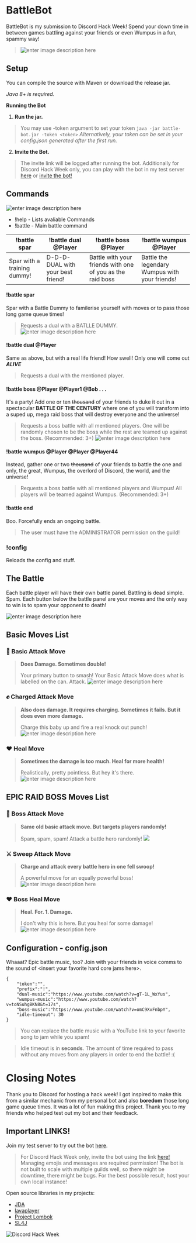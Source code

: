 ﻿
# BattleBot
BattleBot is my submission to Discord Hack Week! Spend your down time in between games battling against your friends or even Wumpus in a fun, spammy way!

> ![enter image description here](https://imgur.com/kCl10SM.gif)
## Setup
You can compile the source with Maven or download the release jar.

*Java 8+ is required.*

**Running the Bot**

 1. **Run the jar.** 

> You may use -token argument to set your token 
> ``java -jar battle-bot.jar -token <token>`` 
> *Alternatively, your token can be set in your config.json generated after the first run.*


2. **Invite the Bot.** 

> The invite link will be logged after running the bot.
> Additionally for Discord Hack Week only, you can play with the bot in my test server [here](https://discord.gg/D4qhjbw) or [invite the bot!](https://discordapp.com/oauth2/authorize?scope=bot&client_id=592785625925550120&permissions=1073750016)

## Commands

![enter image description here](https://support.discordapp.com/hc/en-us/article_attachments/203595007/DiscordKnightMini.png)

 - !help - Lists avaliable Commands
 - !battle - Main battle command
 
| !battle spar | !battle dual @Player | !battle boss @Player | !battle wumpus @Player|
|-|-|-|-|
|Spar with a training dummy!|D-D-D-DUAL with your best friend! | Battle with your friends with one of you as the raid boss| Battle the legendary Wumpus with your friends! |
#### !battle spar
Spar with a Battle Dummy to familerise yourself with moves or to pass those long game queue times!

> Requests a dual with a BATLLE DUMMY.
> ![enter image description here](https://i.imgur.com/fmzvRC1.gif)

#### !battle dual @Player
Same as above, but with a real life friend! How swell! Only one will come out ***ALIVE***

> Requests a dual with the mentioned player.

#### !battle boss @Player @Player1 @Bob . . .
It's a party! Add one or ten ~~thousand~~ of your friends to duke it out in a spectacular **BATTLE OF THE CENTURY** where one of you will transform into a suped up, mega raid boss that will destroy everyone and the universe!

> Requests a boss battle with all mentioned players. One will be randomly chosen to be the boss while the rest are teamed up against the boss. (Recommended: 3+)
> ![enter image description here](https://imgur.com/YCFHKmX.gif)

#### !battle wumpus @Player @Player @Player44
Instead, gather one or two ~~thousand~~ of your friends to battle the one and only, the great, Wumpus, the overlord of Discord, the world, and the universe!

> Requests a boss battle with all mentioned players and Wumpus! All players will be teamed against Wumpus. (Recommended: 3+)

#### !battle end
Boo. Forcefully ends an ongoing battle. 

> The user must have the ADMINISTRATOR permission on the guild!

### !config
Reloads the config and stuff.

## The Battle
Each battle player will have their own battle panel. Battling is dead simple. Spam. Each button below the battle panel are your moves and the only way to win is to spam your opponent to death!

![enter image description here](https://i.imgur.com/fmzvRC1.gif)

## Basic Moves List
### 👊 Basic Attack Move

> **Does Damage. Sometimes double!**
> 
> Your primary button to smash! Your Basic Attack Move does what is
> labelled on the can. Attack.
> ![enter image description here](https://imgur.com/vfaI6ce.gif)

### ✊ Charged Attack Move

> **Also does damage. It requires charging. Sometimes it fails. But it does even more damage.**
> 
> Charge this baby up and fire a real knock out punch!
> ![enter image description here](https://i.imgur.com/fWbVDQb.gif)

### ❤️ Heal Move

> **Sometimes the damage is too much. Heal for more health!**
> 
> Realistically, pretty pointless. But hey it's there.
> ![enter image description here](https://imgur.com/KNQ2DpR.gif)

## EPIC RAID BOSS Moves List
### 👊 Boss Attack Move

> **Same old basic attack move. But targets players randomly!**
> 
> Spam, spam, spam! Attack a battle hero randomly!
> ![](https://imgur.com/Nej6jBI.gif)

### ⚔️ Sweep Attack Move

> **Charge and attack every battle hero in one fell swoop!**
> 
> A powerful move for an equally powerful boss!
> ![enter image description here](https://imgur.com/SCA4upf.gif)

### ❤️ Boss Heal Move

> **Heal. For. 1. Damage.**
> 
> I don't why this is here. But you heal for some damage!
> ![enter image description here](https://imgur.com/PhVPTEd.gif)

## Configuration - config.json
Whaaat? Epic battle music, too? Join with your friends in voice comms to the sound of \<insert your favorite hard core jams here\>.

```
{
	"token":"",
	"prefix":"!",
	"dual-music":"https://www.youtube.com/watch?v=gT-1L_WxYus",
	"wumpus-music":"https://www.youtube.com/watch?v=toNSuhgBKN8&t=17s",
	"boss-music":"https://www.youtube.com/watch?v=omC9XvFnbpY",
	"idle-timeout": 30
}
```
> You can replace the battle music with a YouTube link to your favorite song to jam while you spam!

>Idle timeout is in **seconds**. The amount of time required to pass without any moves from any players in order to end the battle! :(

# Closing Notes
Thank you to Discord for hosting a hack week! I got inspired to make this from a similar mechanic from my personal bot and also **boredom** those long game queue times. It was a lot of fun making this project. Thank you to my friends who helped test out my bot and their feedback.

## Important LINKS!

Join my test server to try out the bot [here](https://discord.gg/D4qhjbw). 

> For Discord Hack Week only, invite the bot using the link
> [here!](https://discordapp.com/oauth2/authorize?scope=bot&client_id=592785625925550120&permissions=1073750016) Managing emojis and messages are required permission! The bot is not built to scale with multiple guilds well, so there might be downtime, there might be bugs. For the best possible result, host your own local instance!

Open source libraries in my projects:

 - [JDA](https://github.com/DV8FromTheWorld/JDA)
 - [lavaplayer](https://github.com/sedmelluq/lavaplayer)
 - [Project Lombok](https://github.com/rzwitserloot/lombok)
 - [SL4J](https://github.com/qos-ch/slf4j)

![Discord Hack Week](https://cdn-images-1.medium.com/max/2600/1*lh6NS8hx0pu5mlZeSqnu5w.jpeg)

